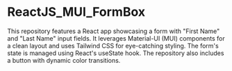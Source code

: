 # ReactJS_MUI_FormBox
 This repository features a React app showcasing a form with "First Name" and "Last Name" input fields. It leverages Material-UI (MUI) components for a clean layout and uses Tailwind CSS for eye-catching styling. The form's state is managed using React's useState hook. The repository also includes a button with dynamic color transitions. 
